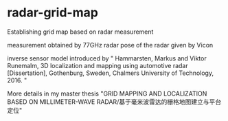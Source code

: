 # radar-grid-map
Establishing grid map based on radar measurement

measurement obtained by 77GHz radar 
pose of the radar given by Vicon

inverse sensor model introduced by " Hammarsten, Markus and Viktor Runemalm, 3D localization and mapping using automotive radar [Dissertation], Gothenburg, Sweden, Chalmers University of Technology, 2016. "

More details in my master thesis "GRID MAPPING AND LOCALIZATION BASED ON MILLIMETER-WAVE RADAR/基于毫米波雷达的栅格地图建立与平台定位"
